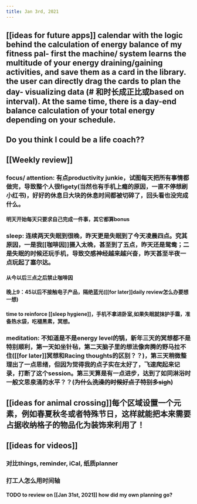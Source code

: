 ```yaml
---
title: Jan 3rd, 2021
---
```


## [[ideas for future apps]] calendar with the logic behind the calculation of energy balance of my fitness pal- first the machine/ system learns the multitude of your energy draining/gaining activities, and save them as a card in the library. the user can directly drag the cards to plan the day- visualizing data (# 和时长成正比或based on interval). At the same time, there is a day-end balance calculation of your total energy depending on your schedule.
## Do you think I could be a life coach??
## [[Weekly review]]
### **focus/ attention**: 有点productivity junkie，试图每天把所有事情都做完，导致整个人很figety(当然也有手机上瘾的原因，一直不停想刷小红书)，好好的休息日大块的休息时间都被切碎了，回头看也没完成什么。
#### 明天开始每天只要求自己完成一件事，其它都算bonus
### **sleep**: 连续两天失眠到很晚，昨天更是失眠到了今天凌晨四点。究其原因，一是我[[咖啡因]]摄入太晚，甚至到了五点，昨天还是鸳鸯；二是失眠的时候还玩手机，导致交感神经越来越兴奋，昨天甚至半夜一点玩起了塞尔达。
#### 从今以后三点之后禁止咖啡因
#### 晚上9：45以后不接触电子产品，隔绝蓝光([[for later]]daily review怎么办要想一想)
#### time to reinforce [[sleep hygiene]]，手机不拿进卧室,如果失眠就抹护手霜，准备热水袋，吃褪黑素，冥想。
### **meditation**: 不知道是不是energy level的锅，新年三天的冥想都不是特别顺利，第一天如坐针毡，第二天脑子里的想法像奔腾的野马拉不住([[for later]]冥想和Racing thoughts的区别？？)，第三天稍微整理出了一点思绪，但因为觉得我的点子实在太好了，飞速爬起来记录，打断了这个session。第三天算是有一点进步，达到了如同淋浴时一般文思泉涌的水平？？(~~为什么洗澡的时候好点子特别多sigh~~)
## [[ideas for animal crossing]]每个区域设置一个元素，例如春夏秋冬或者特殊节日，这样就能把本来需要占据收纳格子的物品化为装饰来利用了！
## [[ideas for videos]]
### 对比things, reminder, iCal, 纸质planner
### 打工人怎么用时间轴
#### TODO to review on [[Jan 31st, 2021]] how did my own planning go?
##
